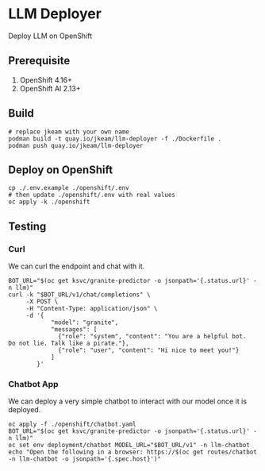 # LLM Deployer

Deploy LLM on OpenShift

## Prerequisite

1. OpenShift 4.16+
2. OpenShift AI 2.13+

## Build

```shell
# replace jkeam with your own name
podman build -t quay.io/jkeam/llm-deployer -f ./Dockerfile .
podman push quay.io/jkeam/llm-deployer
```

## Deploy on OpenShift

```shell
cp ./.env.example ./openshift/.env
# then update ./openshift/.env with real values
oc apply -k ./openshift
```

## Testing

### Curl

We can curl the endpoint and chat with it.

```shell
BOT_URL="$(oc get ksvc/granite-predictor -o jsonpath='{.status.url}' -n llm)"
curl -k "$BOT_URL/v1/chat/completions" \
     -X POST \
     -H "Content-Type: application/json" \
     -d '{
            "model": "granite",
            "messages": [
              {"role": "system", "content": "You are a helpful bot.  Do not lie. Talk like a pirate."},
              {"role": "user", "content": "Hi nice to meet you!"}
            ]
        }'
```

### Chatbot App

We can deploy a very simple chatbot to interact with our model once it is deployed.

```shell
oc apply -f ./openshift/chatbot.yaml
BOT_URL="$(oc get ksvc/granite-predictor -o jsonpath='{.status.url}' -n llm)"
oc set env deployment/chatbot MODEL_URL="$BOT_URL/v1" -n llm-chatbot
echo "Open the following in a browser: https://$(oc get routes/chatbot -n llm-chatbot -o jsonpath='{.spec.host}')"
```

